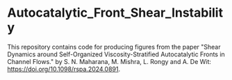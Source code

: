 # Autocatalytic_Front_Shear_Instability
This repository contains code for producing figures from the paper "Shear Dynamics around Self-Organized Viscosity-Stratified Autocatalytic Fronts in Channel Flows." by S. N. Maharana, M. Mishra, L. Rongy and A. De Wit: https://doi.org/10.1098/rspa.2024.0891.
